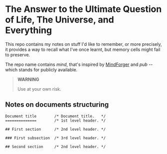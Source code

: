 The Answer to the Ultimate Question of Life, The Universe, and Everything
=========================================================================

This repo contains my notes on stuff I'd like to remember, or more precisely, it provides a way to recall what I've once learnt, but memory cells might fail to preserve.

The repo name contains _mind_, that's inspired by [MindForger] and _pub_ -- which stands for publicly available.

[MindForger]: https://www.mindforger.com/

> **WARNING**
>
> Use at your own risk.

## Notes on documents structuring

```
Document title        /* Document title.   */
==============        /* 1st level header. */

## First section      /* 2nd level header. */

### First subsection  /* 3rd level header. */

## Second section     /* 2nd level header. */
```
